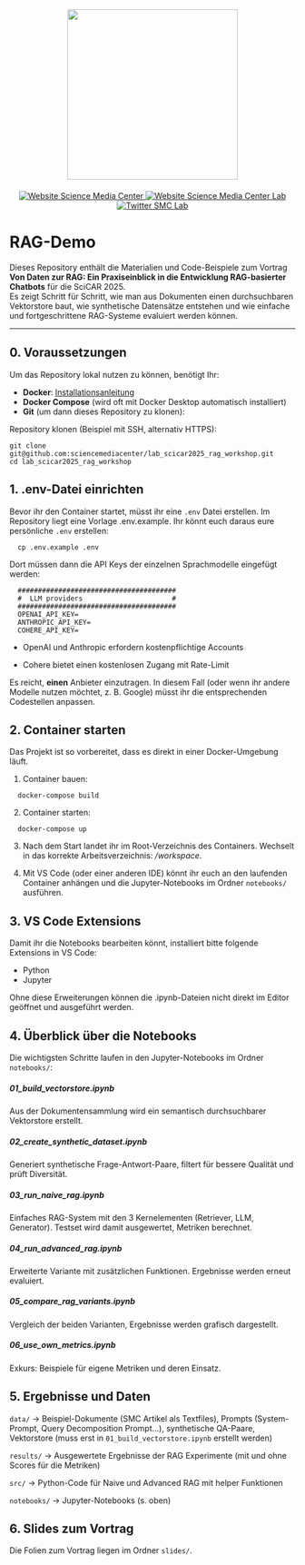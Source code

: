 <div id="header" align="center">
  <img src="https://media.sciencemediacenter.de/static/img/logos/smc/smc-logo-typo-bw-big.png" width="300"/>

  <div id="badges" style="padding-top: 20px">
    <a href="https://www.sciencemediacenter.de">
      <img src="https://img.shields.io/badge/Website-orange?style=plastic" alt="Website Science Media Center"/>
    </a>
    <a href="https://lab.sciencemediacenter.de">
      <img src="https://img.shields.io/badge/Website (SMC Lab)-grey?style=plastic" alt="Website Science Media Center Lab"/>
    </a>
    <a href="https://twitter.com/smc_germany_lab">
      <img src="https://img.shields.io/badge/Twitter-blue?style=plastic&logo=twitter&logoColor=white" alt="Twitter SMC Lab"/>
    </a>
  </div>
</div>

# RAG-Demo 

Dieses Repository enthält die Materialien und Code-Beispiele zum Vortrag  **Von Daten zur RAG: Ein Praxiseinblick in die Entwicklung RAG-basierter Chatbots** für die SciCAR 2025.  
Es zeigt Schritt für Schritt, wie man aus Dokumenten einen durchsuchbaren Vektorstore baut, wie synthetische Datensätze entstehen und wie einfache und fortgeschrittene RAG-Systeme evaluiert werden können.

---

## 0. Voraussetzungen

Um das Repository lokal nutzen zu können, benötigt Ihr:

- **Docker**: [Installationsanleitung](https://docs.docker.com/get-docker/)  
- **Docker Compose** (wird oft mit Docker Desktop automatisch installiert)  
- **Git** (um dann dieses Repository zu klonen):

Repository klonen (Beispiel mit SSH, alternativ HTTPS):
```
git clone git@github.com:sciencemediacenter/lab_scicar2025_rag_workshop.git
cd lab_scicar2025_rag_workshop
```

## 1. .env-Datei einrichten

Bevor ihr den Container startet, müsst ihr eine `.env` Datei erstellen.
Im Repository liegt eine Vorlage .env.example. Ihr könnt euch daraus eure persönliche `.env` erstellen:
```
  cp .env.example .env
```

Dort müssen dann die API Keys der einzelnen Sprachmodelle eingefügt werden:
```
  #######################################
  #  LLM providers                      #
  #######################################
  OPENAI_API_KEY=
  ANTHROPIC_API_KEY=
  COHERE_API_KEY=
```

- OpenAI und Anthropic erfordern kostenpflichtige Accounts

- Cohere bietet einen kostenlosen Zugang mit Rate-Limit

Es reicht, **einen** Anbieter einzutragen. In diesem Fall (oder wenn ihr andere Modelle nutzen möchtet, z. B. Google) müsst ihr die entsprechenden Codestellen anpassen.

## 2. Container starten

Das Projekt ist so vorbereitet, dass es direkt in einer Docker-Umgebung läuft.

1. Container bauen:
```
  docker-compose build
```

2. Container starten:
```
  docker-compose up
```

3. Nach dem Start landet ihr im Root-Verzeichnis des Containers.
Wechselt in das korrekte Arbeitsverzeichnis: */workspace*.

4. Mit VS Code (oder einer anderen IDE) könnt ihr euch an den laufenden Container anhängen und die Jupyter-Notebooks im Ordner `notebooks/` ausführen.

## 3. VS Code Extensions
Damit ihr die Notebooks bearbeiten könnt, installiert bitte folgende Extensions in VS Code:

- Python
- Jupyter

Ohne diese Erweiterungen können die .ipynb-Dateien nicht direkt im Editor geöffnet und ausgeführt werden.

## 4. Überblick über die Notebooks

Die wichtigsten Schritte laufen in den Jupyter-Notebooks im Ordner `notebooks/`:

##### 01_build_vectorstore.ipynb
Aus der Dokumentensammlung wird ein semantisch durchsuchbarer Vektorstore erstellt.

##### 02_create_synthetic_dataset.ipynb
Generiert synthetische Frage-Antwort-Paare, filtert für bessere Qualität und prüft Diversität.

##### 03_run_naive_rag.ipynb
Einfaches RAG-System mit den 3 Kernelementen (Retriever, LLM, Generator).
Testset wird damit ausgewertet, Metriken berechnet.

##### 04_run_advanced_rag.ipynb
Erweiterte Variante mit zusätzlichen Funktionen.
Ergebnisse werden erneut evaluiert.

##### 05_compare_rag_variants.ipynb
Vergleich der beiden Varianten, Ergebnisse werden grafisch dargestellt.

##### 06_use_own_metrics.ipynb
Exkurs: Beispiele für eigene Metriken und deren Einsatz.

## 5. Ergebnisse und Daten

`data/` 
→ Beispiel-Dokumente (SMC Artikel als Textfiles), Prompts (System-Prompt, Query Decomposition Prompt...), synthetische QA-Paare, Vektorstore (muss erst in `01_build_vectorstore.ipynb` erstellt werden)

`results/` 
→ Ausgewertete Ergebnisse der RAG Experimente (mit und ohne Scores für die Metriken)

`src/` 
→ Python-Code für Naive und Advanced RAG mit helper Funktionen

`notebooks/` 
→ Jupyter-Notebooks (s. oben)

## 6. Slides zum Vortrag

Die Folien zum Vortrag liegen im Ordner `slides/`.